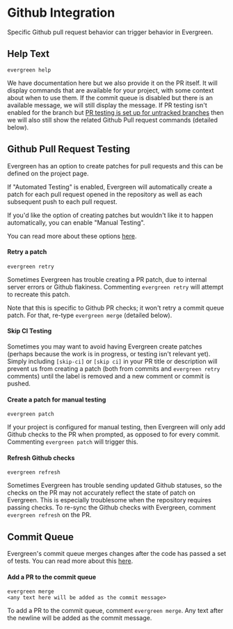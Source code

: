 # Github Integration

Specific Github pull request behavior can trigger behavior in Evergreen.

## Help Text

```
evergreen help
```

We have documentation here but we also provide it on the PR itself. It will display commands that are available for your project, with some context about when to use them. If the commit queue is disabled but there is an available message, we will still display the message. If PR testing isn't enabled for the branch but [PR testing is set up for untracked branches](../Project-Configuration/Repo-Level-Settings#how-to-use-pr-testing-for-untracked-branches) then we will also still show the related Github Pull request commands (detailed below).


## Github Pull Request Testing

Evergreen has an option to create patches for pull requests and this can be defined on the project page. 

If "Automated Testing" is enabled, Evergreen will automatically create a patch for each pull request opened in the repository as well as each subsequent push to each pull request.

If you'd like the option of creating patches but wouldn't like it to happen automatically, you can enable "Manual Testing".

You can read more about these options [here](../Project-Configuration/Project-and-Distro-Settings.md#github-pull-request-testing).

#### Retry a patch

```
evergreen retry
```
Sometimes Evergreen has trouble creating a PR patch, due to internal server errors or Github flakiness. Commenting `evergreen retry` will attempt to recreate this patch. 

Note that this is specific to Github PR checks; it won't retry a commit queue patch. For that, re-type `evergreen merge` (detailed below).

#### Skip CI Testing

Sometimes you may want to avoid having Evergreen create patches (perhaps because the work is in progress, or testing isn't relevant yet). 
Simply including `[skip-ci]` or `[skip ci]` in your PR title or description will prevent us from creating a patch (both from commits and `evergreen retry` comments) 
until the label is removed and a new comment or commit is pushed.


#### Create a patch for manual testing

```
evergreen patch
```
If your project is configured for manual testing, then Evergreen will only add Github checks to the PR when prompted, as opposed to for every commit. Commenting `evergreen patch` will trigger this.

#### Refresh Github checks

```
evergreen refresh
```
Sometimes Evergreen has trouble sending updated Github statuses, so the checks on the PR may not accurately reflect the state of patch on Evergreen. This is especially troublesome when the repository requires passing checks. To re-sync the Github checks with Evergreen, comment `evergreen refresh` on the PR.

## Commit Queue 

Evergreen's commit queue merges changes after the code has passed a set of tests. You can read more about this [here](Commit-Queue#commit-queue).

#### Add a PR to the commit queue

```
evergreen merge
<any text here will be added as the commit message>
```

To add a PR to the commit queue, comment `evergreen merge`. Any text after the newline will be added as the commit message.




